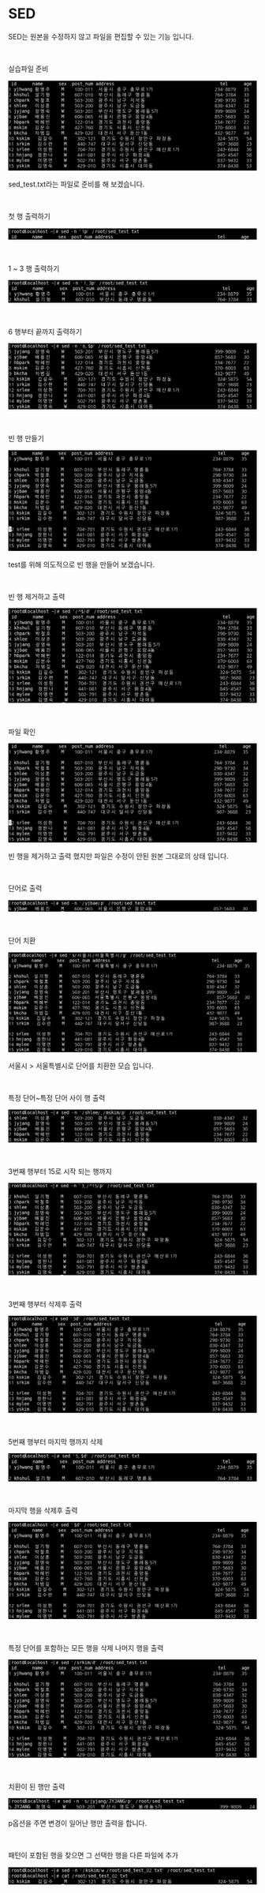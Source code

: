 # SED

SED는 원본을 수정하지 않고 파일을 편집할 수 있는 기능 입니다.

<br>

실습파일 준비

![2022-09-05-01준비](../images/2022-09-05-SED/2022-09-05-01준비.PNG)

sed_test.txt라는 파일로 준비를 해 보겠습니다.

<br>

첫 행 출력하기

![2022-09-05-02첫행출력](../images/2022-09-05-SED/2022-09-05-02첫행출력.PNG)

<br>

1 ~ 3 행 출력하기

![2022-09-05-03행출력](../images/2022-09-05-SED/2022-09-05-03행출력.PNG)

<br>

6 행부터 끝까지 출력하기

![2022-09-05-04행출력](../images/2022-09-05-SED/2022-09-05-04행출력.PNG)

<br>

빈 행 만들기

![2022-09-05-05빈행만들기](../images/2022-09-05-SED/2022-09-05-05빈행만들기.PNG)

test를 위해 의도적으로 빈 행을 만들어 보겠습니다.

<br>

빈 행 제거하고 출력

![2022-09-05-06빈행만들기](../images/2022-09-05-SED/2022-09-05-06빈행만들기.PNG)

<br>

파일 확인

![2022-09-05-07빈행만들기](../images/2022-09-05-SED/2022-09-05-07빈행만들기.PNG)

빈 행을 제거하고 출력 했지만 파일은 수정이 안된 원본 그대로의 상태 입니다.

<br>

단어로 출력

![2022-09-05-08단어로](../images/2022-09-05-SED/2022-09-05-08단어로.PNG)

<br>

단어 치환

![2022-09-05-09단어치환](../images/2022-09-05-SED/2022-09-05-09단어치환.PNG)

서울시 > 서울특별시로 단어를 치환한 모습 입니다.

<br>

특정 단어~특정 단어 사이 행 출력

![2022-09-05-10단어사이](../images/2022-09-05-SED/2022-09-05-10단어사이.PNG)

<br>

3번째 행부터 15로 시작 되는 행까지

![2022-09-05-11행부터행](../images/2022-09-05-SED/2022-09-05-11행부터행.PNG)

<br>

3번째 행부터 삭제후 출력

![2022-09-05-12삭제후출력](../images/2022-09-05-SED/2022-09-05-12삭제후출력.PNG)

<br>

5번째 행부터 마지막 행까지 삭제

![2022-09-05-13삭제후출력](../images/2022-09-05-SED/2022-09-05-13삭제후출력.PNG)

<br>

마지막 행을 삭제후 출력

![2022-09-05-14삭제후출력](../images/2022-09-05-SED/2022-09-05-14삭제후출력.PNG)

<br>

특정 단어를 포함하는 모든 행을 삭제 나머지 행을 출력

![2022-09-05-15삭제후출력](../images/2022-09-05-SED/2022-09-05-15삭제후출력.PNG)

<br>

치환이 된 행만 출력

![2022-09-05-16치환행출력](../images/2022-09-05-SED/2022-09-05-16치환행출력.PNG)

p옵션을 주면 변경이 일어난 행만 출력을 합니다.

<br>

패턴이 포함된 행을 찾으면 그 선택한 행을 다른 파일에 추가

![2022-09-05-17다른파일저장](../images/2022-09-05-SED/2022-09-05-17다른파일저장.PNG)

<br>

